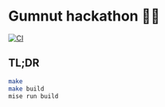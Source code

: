 # Gumnut hackathon 🚀🌙

[![CI
](https://github.com/friendlyantz/gumnut/actions/workflows/ci.yml/badge.svg)
](https://github.com/friendlyantz/gumnut/actions/workflows/ci.yml)

## TL;DR

```sh
make
make build
mise run build
```
